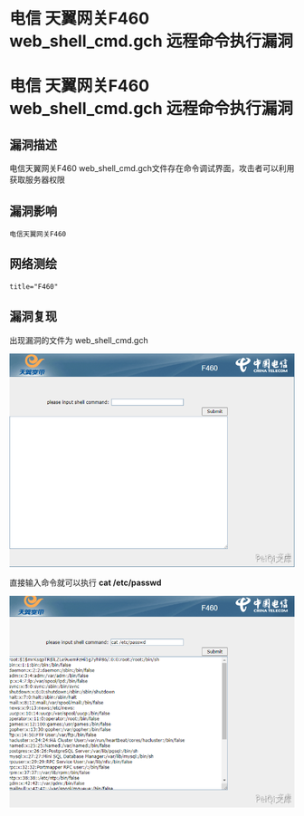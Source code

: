 # 电信 天翼网关F460 web_shell_cmd.gch 远程命令执行漏洞

# 电信 天翼网关F460 web_shell_cmd.gch 远程命令执行漏洞

## 漏洞描述

电信天翼网关F460 web_shell_cmd.gch文件存在命令调试界面，攻击者可以利用获取服务器权限

## 漏洞影响

```
电信天翼网关F460
```

## 网络测绘

```
title="F460"
```

## 漏洞复现

出现漏洞的文件为 web_shell_cmd.gch

![](/images/202202140925583.png)

直接输入命令就可以执行 **cat /etc/passwd**

![](/images/202202140925693.png)

